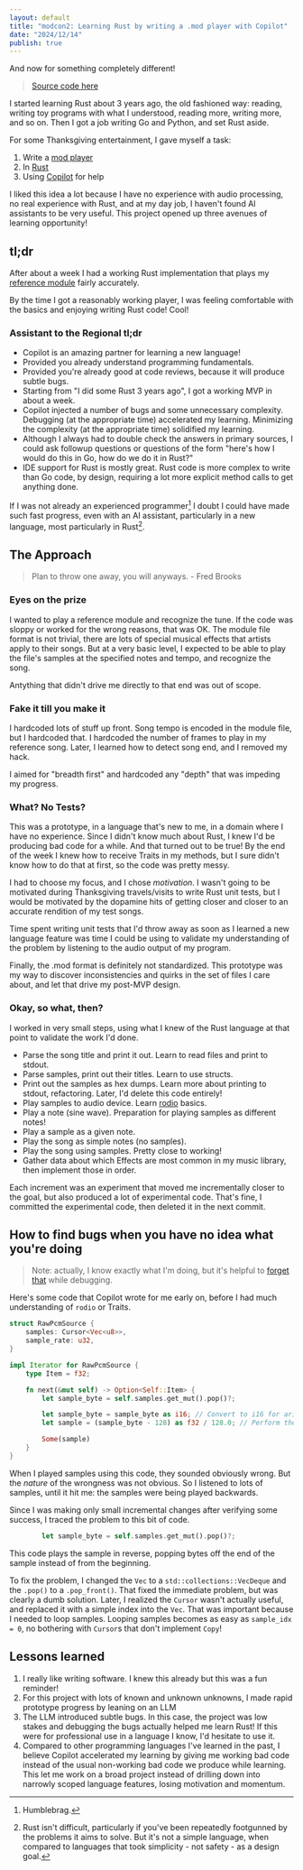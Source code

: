 ```yaml
---
layout: default
title: "modcon2: Learning Rust by writing a .mod player with Copilot"
date: "2024/12/14"
publish: true
---
```


And now for something completely different!

> [Source code here](http://github.com/mikepartelow/modcon2)

I started learning Rust about 3 years ago, the old fashioned way: reading, writing toy programs with what I understood, reading more, writing more, and so on. Then I got a job writing Go and Python, and set Rust aside.

For some Thanksgiving entertainment, I gave myself a task:

1. Write a [mod player](https://www.aes.id.au/modformat.html)
2. In [Rust](https://www.rust-lang.org)
3. Using [Copilot](https://copilot.microsoft.com/) for help

I liked this idea a lot because I have no experience with audio processing, no real experience with Rust, and at my day job, I haven't found AI assistants to be very useful. This project opened up three avenues of learning opportunity!

## tl;dr

After about a week I had a working Rust implementation that plays my [reference module](https://github.com/mikepartelow/modcon2/blob/main/mods/knulla-kuk.mod) fairly accurately.

By the time I got a reasonably working player, I was feeling comfortable with the basics and enjoying writing Rust code! Cool!

### Assistant to the Regional tl;dr

- Copilot is an amazing partner for learning a new language!
- Provided you already understand programming fundamentals.
- Provided you're already good at code reviews, because it will produce subtle bugs.
- Starting from "I did some Rust 3 years ago", I got a working MVP in about a week.
- Copilot injected a number of bugs and some unnecessary complexity. Debugging (at the appropriate time) accelerated my learning. Minimizing the complexity (at the appropriate time) solidified my learning.
- Although I always had to double check the answers in primary sources, I could ask followup questions or questions of the form "here's how I would do this in Go, how do we do it in Rust?"
- IDE support for Rust is mostly great. Rust code is more complex to write than Go code, by design, requiring a lot more explicit method calls to get anything done.

If I was not already an experienced programmer[^humblebrag] I doubt I could have made such fast progress, even with an AI assistant, particularly in a new language, most particularly in Rust[^difficult].

[^humblebrag]: Humblebrag.
[^difficult]: Rust isn't difficult, particularly if you've been repeatedly footgunned by the problems it aims to solve. But it's not a simple language, when compared to languages that took simplicity - not safety - as a design goal.

## The Approach

> Plan to throw one away, you will anyways. - Fred Brooks

### Eyes on the prize

I wanted to play a reference module and recognize the tune. If the code was sloppy or worked for the wrong reasons, that was OK. The module file format is not trivial, there are lots of special musical effects that artists apply to their songs. But at a very basic level, I expected to be able to play the file's samples at the specified notes and tempo, and recognize the song.

Antything that didn't drive me directly to that end was out of scope.

### Fake it till you make it

I hardcoded lots of stuff up front. Song tempo is encoded in the module file, but I hardcoded that. I hardcoded the number of frames to play in my reference song. Later, I learned how to detect song end, and I removed my hack.

I aimed for "breadth first" and hardcoded any "depth" that was impeding my progress.

### What? No Tests?

This was a prototype, in a language that's new to me, in a domain where I have no experience. Since I didn't know much about Rust, I knew I'd be producing bad code for a while. And that turned out to be true! By the end of the week I knew how to receive Traits in my methods, but I sure didn't know how to do that at first, so the code was pretty messy.

I had to choose my focus, and I chose _motivation_. I wasn't going to be motivated during Thanksgiving travels/visits to write Rust unit tests, but I would be motivated by the dopamine hits of getting closer and closer to an accurate rendition of my test songs.

Time spent writing unit tests that I'd throw away as soon as I learned a new language feature was time I could be using to validate my understanding of the problem by listening to the audio output of my program.

Finally, the .mod format is definitely not standardized. This prototype was my way to discover inconsistencies and quirks in the set of files I care about, and let that drive my post-MVP design.

### Okay, so what, then?

I worked in very small steps, using what I knew of the Rust language at that point to validate the work I'd done.

- Parse the song title and print it out. Learn to read files and print to stdout.
- Parse samples, print out their titles. Learn to use structs.
- Print out the samples as hex dumps. Learn more about printing to stdout, refactoring. Later, I'd delete this code entirely!
- Play samples to audio device. Learn [rodio](https://github.com/RustAudio/rodio) basics.
- Play a note (sine wave). Preparation for playing samples as different notes!
- Play a sample as a given note. 
- Play the song as simple notes (no samples).
- Play the song using samples. Pretty close to working!
- Gather data about which Effects are most common in my music library, then implement those in order.

Each increment was an experiment that moved me incrementally closer to the goal, but also produced a lot of experimental code. That's fine, I committed the experimental code, then deleted it in the next commit. 

## How to find bugs when you have no idea what you're doing

> Note: actually, I know exactly what I'm doing, but it's helpful to [forget that](https://en.wikipedia.org/wiki/Shoshin) while debugging.

Here's some code that Copilot wrote for me early on, before I had much understanding of `rodio` or Traits.

```rust
struct RawPcmSource {
    samples: Cursor<Vec<u8>>,
    sample_rate: u32,
}

impl Iterator for RawPcmSource {
    type Item = f32;

    fn next(&mut self) -> Option<Self::Item> {
        let sample_byte = self.samples.get_mut().pop()?;

        let sample_byte = sample_byte as i16; // Convert to i16 for arithmetic
        let sample = (sample_byte - 128) as f32 / 128.0; // Perform the operation

        Some(sample)
    }
}
```

When I played samples using this code, they sounded obviously wrong. But the *nature* of the wrongness was not obvious. So I listened to lots of samples, until it hit me: the samples were being played backwards.

Since I was making only small incremental changes after verifying some success, I traced the problem to this bit of code. 

```rust
        let sample_byte = self.samples.get_mut().pop()?;
```

This code plays the sample in reverse, popping bytes off the end of the sample instead of from the beginning.

To fix the problem, I changed the `Vec` to a `std::collections::VecDeque` and the `.pop()` to a `.pop_front()`. That fixed the immediate problem, but was clearly a dumb solution. Later, I realized the `Cursor` wasn't actually useful, and replaced it with a simple index into the `Vec`. That was important because I needed to loop samples. Looping samples becomes as easy as `sample_idx = 0`, no bothering with `Cursor`s that don't implement `Copy`!

## Lessons learned

1. I really like writing software. I knew this already but this was a fun reminder!
1. For this project with lots of known and unknown unknowns, I made rapid prototype progress by leaning on an LLM
1. The LLM introduced subtle bugs. In this case, the project was low stakes and debugging the bugs actually helped me learn Rust! If this were for professional use in a language I know, I'd hesitate to use it.
1. Compared to other programming languages I've learned in the past, I believe Copilot accelerated my learning by giving me working bad code instead of the usual non-working bad code we produce while learning. This let me work on a broad project instead of drilling down into narrowly scoped language features, losing motivation and momentum.
